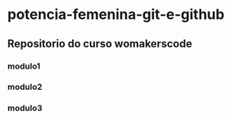  # potencia-femenina-git-e-github

 ## Repositorio do curso womakerscode


### modulo1
### modulo2
### modulo3
